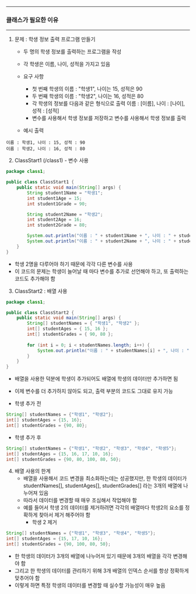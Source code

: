 -----
### 클래스가 필요한 이유
-----
1. 문제 : 학생 정보 출력 프로그램 만들기
   - 두 명의 학생 정보를 출력하는 프로그램을 작성
   - 각 학생은 이름, 나이, 성적을 가지고 있음
   - 요구 사항
      + 첫 번째 학생의 이름 : "학생1", 나이는 15, 성적은 90
      + 두 번째 학생의 이름 : "학생2", 나이는 16, 성적은 80
      + 각 학생의 정보를 다음과 같은 형식으로 출력  이름 : [이름], 나이 : [나이], 성적 : [성적]
      + 변수를 사용해서 학생 정보를 저장하고 변수를 사용해서 학생 정보를 출력

   - 예시 출력
```
이름 : 학생1, 나이 : 15, 성적 : 90
이름 : 학생2, 나이 : 16, 성적 : 80
```

2. ClassStart1 (/class1) - 변수 사용
```java
package class1;

public class ClassStart1 {
    public static void main(String[] args) {
        String student1Name = "학생1";
        int student1Age = 15;
        int student1Grade = 90;

        String student2Name = "학생2";
        int student2Age = 16;
        int student2Grade = 80;

        System.out.println("이름 : " + student1Name + ", 나이 : " + student1Age + ", 성적 : " + student1Grade);
        System.out.println("이름 : " + student2Name + ", 나이 : " + student2Age + ", 성적 : " + student2Grade);
    }
}
```
  - 학생 2명을 다루어야 하기 때문에 각각 다른 변수를 사용
  - 이 코드의 문제는 학생이 늘어날 때 마다 변수를 추가로 선언해야 하고, 또 출력하는 코드도 추가해야 함

3. ClassStart2 : 배열 사용
```java
package class1;

public class ClassStart2 {
    public static void main(String[] args) {
        String[] studentNames = { "학생1", "학생2" };
        int[] studentAges = { 15, 16 };
        int[] studentGrades = { 90, 80 };
        
        for (int i = 0; i < studentNames.length; i++) {
            System.out.println("이름 : " + studentNames[i] + ", 나이 : " + studentAges[i] + ", 성적 : " + studentGrades[i]);
        }
    }
}
```
  - 배열을 사용한 덕분에 학생이 추가되어도 배열에 학생의 데이터만 추가하면 됨
  - 이제 변수를 더 추가하지 않아도 되고, 출력 부분의 코드도 그대로 유지 가능

  - 학생 추가 전
```java
String[] studentNames = {"학생1", "학생2"};
int[] studentAges = {15, 16};
int[] studentGrades = {90, 80};
```

  - 학생 추가 후
```java
String[] studentNames = {"학생1", "학생2", "학생3", "학생4", "학생5"};
int[] studentAges = {15, 16, 17, 10, 16};
int[] studentGrades = {90, 80, 100, 80, 50};
```

4. 배열 사용의 한계
   - 배열을 사용해서 코드 변경을 최소화하는데는 성공했지만, 한 학생의 데이터가 studentNames[], studentAges[], studentGrades[] 라는 3개의 배열에 나누어져 있음
   - 따라서 데이터를 변경할 때 매우 조심해서 작업해야 함
   - 예를 들어서 학생 2의 데이터를 제거하려면 각각의 배열마다 학생2의 요소를 정확하게 찾아서 제거 해주어야 함
      + 학생 2 제거
```java
String[] studentNames = {"학생1", "학생3", "학생4", "학생5"};
int[] studentAges = {15, 17, 10, 16};
int[] studentGrades = {90, 100, 80, 50};
```
   - 한 학생의 데이터가 3개의 배열에 나누어져 있기 때문에 3개의 배열을 각각 변경해야 함
   - 그리고 한 학생의 데이터를 관리하기 위해 3개 배열의 인덱스 순서를 항상 정확하게 맞추어야 함
   - 이렇게 하면 특정 학생의 데이터를 변경할 때 실수할 가능성이 매우 높음
